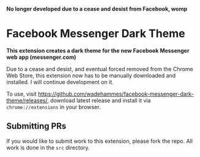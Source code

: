**No longer developed due to a cease and desist from Facebook, womp**

# Facebook Messenger Dark Theme

**This extension creates a dark theme for the new Facebook Messenger web app (messenger.com)**

Due to a cease and desist, and eventual forced removed from the Chrome Web Store, this extension now has to be manually downloaded and installed. I will continue development on it.

To use, visit https://github.com/wadehammes/facebook-messenger-dark-theme/releases/, download latest release and install it via `chrome://extensions` in your browser.

## Submitting PRs

If you would like to submit work to this extension, please fork the repo. All work is done in the `src` directory.
